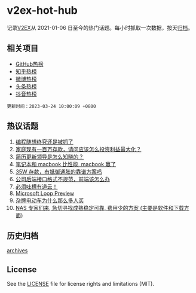 # v2ex-hot-hub

 记录[V2EX](https://www.v2ex.com/)从 2021-01-06 日至今的热门话题。每小时抓取一次数据，按天[归档](archives)。
 
 ## 相关项目

- [GitHub热榜](https://github.com/it985/github-hot-hub)
- [知乎热榜](https://github.com/it985/zhihu-hot-hub)
- [微博热榜](https://github.com/it985/weibo-hot-hub)
- [头条热榜](https://github.com/it985/toutiao-hot-hub)
- [抖音热榜](https://github.com/it985/douyin-hot-hub)


 `更新时间：2023-03-24 10:00:09 +0800`

## 热议话题

1. [编程随想终究还是被抓了](https://www.v2ex.com/t/926477)
1. [家庭现有一百万存款，请问应该怎么投资利益最大化？](https://www.v2ex.com/t/926512)
1. [简历更新领导是怎么知晓的？](https://www.v2ex.com/t/926566)
1. [笔记本和 macbook 比性能, macbook 赢了](https://www.v2ex.com/t/926447)
1. [35W 存款，有抵御通胀的靠谱方案吗](https://www.v2ex.com/t/926437)
1. [公司后端接口格式不规范，前端该怎么办](https://www.v2ex.com/t/926469)
1. [必须吐槽有道云！](https://www.v2ex.com/t/926518)
1. [Microsoft Loop Preview](https://www.v2ex.com/t/926444)
1. [杂牌电动车为什么那么多人买](https://www.v2ex.com/t/926571)
1. [NAS 专家们来, 急切寻找成熟稳定可靠, 费用少的方案 (主要是软件和下载方面)](https://www.v2ex.com/t/926439)

## 历史归档

[archives](archives)

## License

See the [LICENSE](LICENSE) file for license rights and limitations (MIT).
